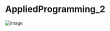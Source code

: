 # AppliedProgramming_2

![image](https://user-images.githubusercontent.com/127185135/277045594-3d2036e0-359a-48c9-ac24-5518ce9302a9.png)
